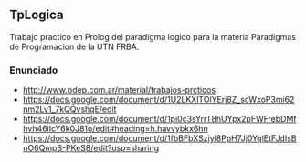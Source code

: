 ## TpLogica
Trabajo practico en Prolog del paradigma logico para la materia Paradigmas de Programacion de la UTN FRBA.
### Enunciado
* http://www.pdep.com.ar/material/trabajos-prcticos
* https://docs.google.com/document/d/1U2LKXlTOlYErj8Z_scWxoP3mi62nm2Lv1_7kQQvshqE/edit
* https://docs.google.com/document/d/1pi0c3sYrrT8hUYpx2pFWFrebDMfhvh46iIcY6k0J81o/edit#heading=h.havvybkx6hn
* https://docs.google.com/document/d/1fbBFbXSzjyl8PpH7Jj0YqlEtFJdIsBnO6QmpS-PKeS8/edit?usp=sharing
